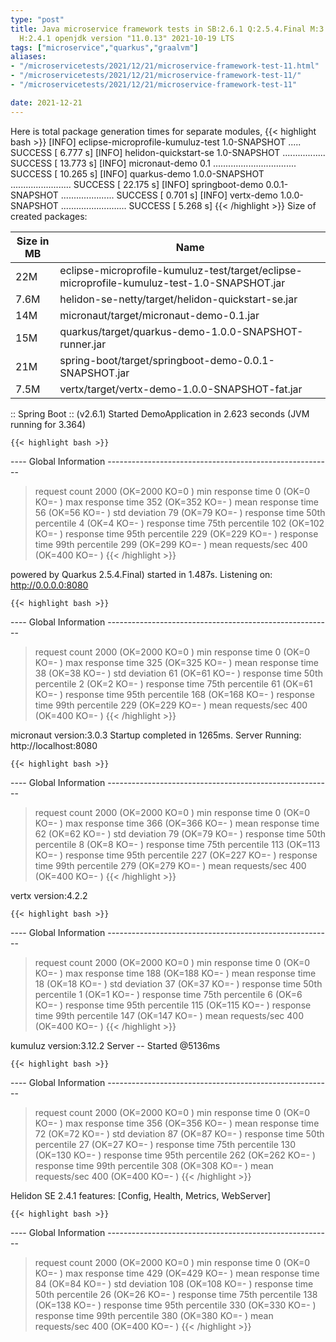 ```yaml
---
type: "post"
title: Java microservice framework tests in SB:2.6.1 Q:2.5.4.Final M:3.2.3 V:4.2.2
  H:2.4.1 openjdk version "11.0.13" 2021-10-19 LTS
tags: ["microservice","quarkus","graalvm"]
aliases:
- "/microservicetests/2021/12/21/microservice-framework-test-11.html"
- "/microservicetests/2021/12/21/microservice-framework-test-11/"
- "/microservicetests/2021/12/21/microservice-framework-test-11"

date: 2021-12-21
---
```

 
Here is total package generation times for separate modules,
{{< highlight bash >}}
[INFO] eclipse-microprofile-kumuluz-test 1.0-SNAPSHOT ..... SUCCESS [  6.777 s]
[INFO] helidon-quickstart-se 1.0-SNAPSHOT ................. SUCCESS [ 13.773 s]
[INFO] micronaut-demo 0.1 ................................. SUCCESS [ 10.265 s]
[INFO] quarkus-demo 1.0.0-SNAPSHOT ........................ SUCCESS [ 22.175 s]
[INFO] springboot-demo 0.0.1-SNAPSHOT ..................... SUCCESS [  0.701 s]
[INFO] vertx-demo 1.0.0-SNAPSHOT .......................... SUCCESS [  5.268 s]
{{< /highlight >}}
Size of created packages:

| Size in MB |  Name |
|------------|-------|
| 22M | eclipse-microprofile-kumuluz-test/target/eclipse-microprofile-kumuluz-test-1.0-SNAPSHOT.jar |
| 7.6M | helidon-se-netty/target/helidon-quickstart-se.jar |
| 14M | micronaut/target/micronaut-demo-0.1.jar |
| 15M | quarkus/target/quarkus-demo-1.0.0-SNAPSHOT-runner.jar |
| 21M | spring-boot/target/springboot-demo-0.0.1-SNAPSHOT.jar |
| 7.5M | vertx/target/vertx-demo-1.0.0-SNAPSHOT-fat.jar |


:: Spring Boot :: (v2.6.1) Started DemoApplication in 2.623 seconds (JVM running for 3.364)

    {{< highlight bash >}}
---- Global Information --------------------------------------------------------
> request count                                       2000 (OK=2000   KO=0     )
> min response time                                      0 (OK=0      KO=-     )
> max response time                                    352 (OK=352    KO=-     )
> mean response time                                    56 (OK=56     KO=-     )
> std deviation                                         79 (OK=79     KO=-     )
> response time 50th percentile                          4 (OK=4      KO=-     )
> response time 75th percentile                        102 (OK=102    KO=-     )
> response time 95th percentile                        229 (OK=229    KO=-     )
> response time 99th percentile                        299 (OK=299    KO=-     )
> mean requests/sec                                    400 (OK=400    KO=-     )
{{< /highlight >}}

powered by Quarkus 2.5.4.Final) started in 1.487s. Listening on: http://0.0.0.0:8080

    {{< highlight bash >}}
---- Global Information --------------------------------------------------------
> request count                                       2000 (OK=2000   KO=0     )
> min response time                                      0 (OK=0      KO=-     )
> max response time                                    325 (OK=325    KO=-     )
> mean response time                                    38 (OK=38     KO=-     )
> std deviation                                         61 (OK=61     KO=-     )
> response time 50th percentile                          2 (OK=2      KO=-     )
> response time 75th percentile                         61 (OK=61     KO=-     )
> response time 95th percentile                        168 (OK=168    KO=-     )
> response time 99th percentile                        229 (OK=229    KO=-     )
> mean requests/sec                                    400 (OK=400    KO=-     )
{{< /highlight >}}

micronaut version:3.0.3 Startup completed in 1265ms. Server Running: http://localhost:8080

    {{< highlight bash >}}
---- Global Information --------------------------------------------------------
> request count                                       2000 (OK=2000   KO=0     )
> min response time                                      0 (OK=0      KO=-     )
> max response time                                    366 (OK=366    KO=-     )
> mean response time                                    62 (OK=62     KO=-     )
> std deviation                                         79 (OK=79     KO=-     )
> response time 50th percentile                          8 (OK=8      KO=-     )
> response time 75th percentile                        113 (OK=113    KO=-     )
> response time 95th percentile                        227 (OK=227    KO=-     )
> response time 99th percentile                        279 (OK=279    KO=-     )
> mean requests/sec                                    400 (OK=400    KO=-     )
{{< /highlight >}}

vertx version:4.2.2

    {{< highlight bash >}}
---- Global Information --------------------------------------------------------
> request count                                       2000 (OK=2000   KO=0     )
> min response time                                      0 (OK=0      KO=-     )
> max response time                                    188 (OK=188    KO=-     )
> mean response time                                    18 (OK=18     KO=-     )
> std deviation                                         37 (OK=37     KO=-     )
> response time 50th percentile                          1 (OK=1      KO=-     )
> response time 75th percentile                          6 (OK=6      KO=-     )
> response time 95th percentile                        115 (OK=115    KO=-     )
> response time 99th percentile                        147 (OK=147    KO=-     )
> mean requests/sec                                    400 (OK=400    KO=-     )
{{< /highlight >}}

kumuluz version:3.12.2 Server -- Started @5136ms

    {{< highlight bash >}}
---- Global Information --------------------------------------------------------
> request count                                       2000 (OK=2000   KO=0     )
> min response time                                      0 (OK=0      KO=-     )
> max response time                                    356 (OK=356    KO=-     )
> mean response time                                    72 (OK=72     KO=-     )
> std deviation                                         87 (OK=87     KO=-     )
> response time 50th percentile                         27 (OK=27     KO=-     )
> response time 75th percentile                        130 (OK=130    KO=-     )
> response time 95th percentile                        262 (OK=262    KO=-     )
> response time 99th percentile                        308 (OK=308    KO=-     )
> mean requests/sec                                    400 (OK=400    KO=-     )
{{< /highlight >}}

Helidon SE 2.4.1 features: [Config, Health, Metrics, WebServer]

    {{< highlight bash >}}
---- Global Information --------------------------------------------------------
> request count                                       2000 (OK=2000   KO=0     )
> min response time                                      0 (OK=0      KO=-     )
> max response time                                    429 (OK=429    KO=-     )
> mean response time                                    84 (OK=84     KO=-     )
> std deviation                                        108 (OK=108    KO=-     )
> response time 50th percentile                         26 (OK=26     KO=-     )
> response time 75th percentile                        138 (OK=138    KO=-     )
> response time 95th percentile                        330 (OK=330    KO=-     )
> response time 99th percentile                        380 (OK=380    KO=-     )
> mean requests/sec                                    400 (OK=400    KO=-     )
{{< /highlight >}}
